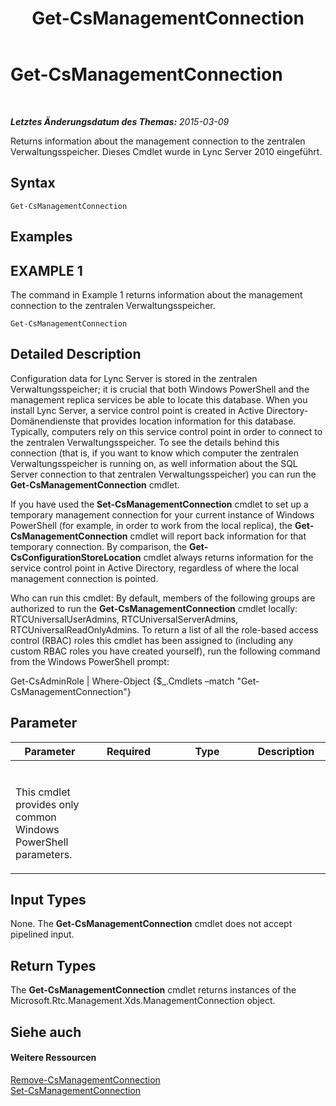 ﻿---
title: Get-CsManagementConnection
TOCTitle: Get-CsManagementConnection
ms:assetid: b0e2377c-6aab-45d8-b71d-0d37c6f6dae3
ms:mtpsurl: https://technet.microsoft.com/de-de/library/Gg412849(v=OCS.15)
ms:contentKeyID: 49295117
ms.date: 05/19/2016
mtps_version: v=OCS.15
ms.translationtype: HT
---

# Get-CsManagementConnection

 

_**Letztes Änderungsdatum des Themas:** 2015-03-09_

Returns information about the management connection to the zentralen Verwaltungsspeicher. Dieses Cmdlet wurde in Lync Server 2010 eingeführt.

## Syntax

    Get-CsManagementConnection

## Examples

## EXAMPLE 1

The command in Example 1 returns information about the management connection to the zentralen Verwaltungsspeicher.

    Get-CsManagementConnection

## Detailed Description

Configuration data for Lync Server is stored in the zentralen Verwaltungsspeicher; it is crucial that both Windows PowerShell and the management replica services be able to locate this database. When you install Lync Server, a service control point is created in Active Directory-Domänendienste that provides location information for this database. Typically, computers rely on this service control point in order to connect to the zentralen Verwaltungsspeicher. To see the details behind this connection (that is, if you want to know which computer the zentralen Verwaltungsspeicher is running on, as well information about the SQL Server connection to that zentralen Verwaltungsspeicher) you can run the **Get-CsManagementConnection** cmdlet.

If you have used the **Set-CsManagementConnection** cmdlet to set up a temporary management connection for your current instance of Windows PowerShell (for example, in order to work from the local replica), the **Get-CsManagementConnection** cmdlet will report back information for that temporary connection. By comparison, the **Get-CsConfigurationStoreLocation** cmdlet always returns information for the service control point in Active Directory, regardless of where the local management connection is pointed.

Who can run this cmdlet: By default, members of the following groups are authorized to run the **Get-CsManagementConnection** cmdlet locally: RTCUniversalUserAdmins, RTCUniversalServerAdmins, RTCUniversalReadOnlyAdmins. To return a list of all the role-based access control (RBAC) roles this cmdlet has been assigned to (including any custom RBAC roles you have created yourself), run the following command from the Windows PowerShell prompt:

Get-CsAdminRole | Where-Object {$\_.Cmdlets –match "Get-CsManagementConnection"}

## Parameter


<table>
<colgroup>
<col style="width: 25%" />
<col style="width: 25%" />
<col style="width: 25%" />
<col style="width: 25%" />
</colgroup>
<thead>
<tr class="header">
<th>Parameter</th>
<th>Required</th>
<th>Type</th>
<th>Description</th>
</tr>
</thead>
<tbody>
<tr class="odd">
<td><p></p></td>
<td><p></p></td>
<td><p></p></td>
<td><p></p></td>
</tr>
<tr class="even">
<td><p>This cmdlet provides only common Windows PowerShell parameters.</p></td>
<td> </td>
<td> </td>
<td> </td>
</tr>
</tbody>
</table>


## Input Types

None. The **Get-CsManagementConnection** cmdlet does not accept pipelined input.

## Return Types

The **Get-CsManagementConnection** cmdlet returns instances of the Microsoft.Rtc.Management.Xds.ManagementConnection object.

## Siehe auch

#### Weitere Ressourcen

[Remove-CsManagementConnection](remove-csmanagementconnection.md)  
[Set-CsManagementConnection](set-csmanagementconnection.md)

